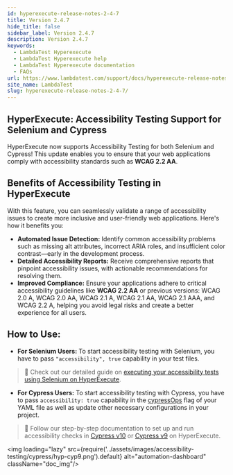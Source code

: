 ```yaml
---
id: hyperexecute-release-notes-2-4-7
title: Version 2.4.7
hide_title: false
sidebar_label: Version 2.4.7
description: Version 2.4.7
keywords:
  - LambdaTest Hyperexecute
  - LambdaTest Hyperexecute help
  - LambdaTest Hyperexecute documentation
  - FAQs
url: https://www.lambdatest.com/support/docs/hyperexecute-release-notes-2-4-7/
site_name: LambdaTest
slug: hyperexecute-release-notes-2-4-7/
---
```


<script type="application/ld+json"
      dangerouslySetInnerHTML={{ __html: JSON.stringify({
       "@context": "https://schema.org",
        "@type": "BreadcrumbList",
        "itemListElement": [{
          "@type": "ListItem",
          "position": 1,
          "name": "Home",
          "item": "https://www.lambdatest.com"
        },{
          "@type": "ListItem",
          "position": 2,
          "name": "Support",
          "item": "https://www.lambdatest.com/support/docs/"
        },{
          "@type": "ListItem",
          "position": 3,
          "name": "Version",
          "item": "https://www.lambdatest.com/support/docs/hyperexecute-release-notes-2-4-7/"
        }]
      })
    }}
></script>

## HyperExecute: Accessibility Testing Support for Selenium and Cypress

HyperExecute now supports Accessibility Testing for both Selenium and Cypress! This update enables you to ensure that your web applications comply with accessibility standards such as **WCAG 2.2 AA**.

## Benefits of Accessibility Testing in HyperExecute
With this feature, you can seamlessly validate a range of accessibility issues to create more inclusive and user-friendly web applications. Here's how it benefits you:

- **Automated Issue Detection:** Identify common accessibility problems such as missing alt attributes, incorrect ARIA roles, and insufficient color contrast—early in the development process.
- **Detailed Accessibility Reports:** Receive comprehensive reports that pinpoint accessibility issues, with actionable recommendations for resolving them.
- **Improved Compliance:** Ensure your applications adhere to critical accessibility guidelines like **WCAG 2.2 AA** or previous versions: WCAG 2.0 A, WCAG 2.0 AA, WCAG 2.1 A, WCAG 2.1 AA, WCAG 2.1 AAA, and WCAG 2.2 A, helping you avoid legal risks and create a better experience for all users.

## How to Use:
- **For Selenium Users:**
To start accessibility testing with Selenium, you have to pass `"accessibility", true` capability in your test files.
> 📕 Check out our detailed guide on [executing your accessibility tests using Selenium on HyperExecute](/support/docs/selenium-hyprerexecute-accessibility-tests/).

- **For Cypress Users:**
To start accessibility testing with Cypress, you have to pass `accessibility: true` capability in the [cypressOps](/support/docs/deep-dive-into-hyperexecute-yaml/#cypressops) flag of your YAML file as well as update other necessary configurations in your project.

> 📕 Follow our step-by-step documentation to set up and run accessibility checks in [Cypress v10](/support/docs/cypress-v10-hyprerexecute-accessibility-tests/) or [Cypress v9](/support/docs/cypress-v9-hyprerexecute-accessibility-tests/) on HyperExecute.

<img loading="lazy" src={require('../assets/images/accessibility-testing/cypress/hyp-cyp9.png').default} alt="automation-dashboard" className="doc_img"/>